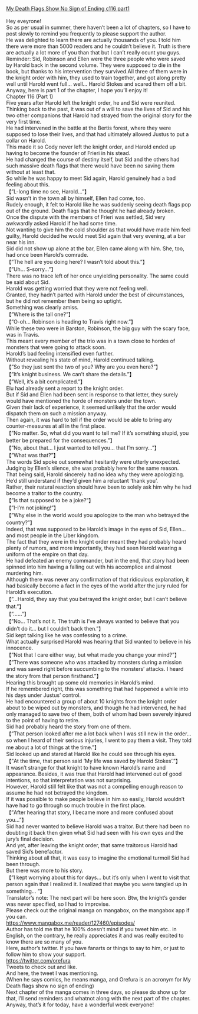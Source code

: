 [My Death Flags Show No Sign of Ending c116 part1](https://defiring.com/2020/08/02/my-death-flags-show-no-sign-of-ending-chapter-116-part-1/)
<br/><br/>
Hey eveyrone!<br/>
So as per usual in summer, there haven’t been a lot of chapters, so I have to post slowly to remind you frequently to please support the author.<br/>
He was delighted to learn there are actually thousands of you. I told him there were more than 5000 readers and he couldn’t believe it. Truth is there are actually a lot more of you than that but I can’t really ocunt you guys.<br/>
Reminder: Sid, Robinson and Ellen were the three people who were saved by Harold back in the second volume. They were supposed to die in the book, but thanks to his intervention they survived.All three of them were in the knight order with him, they used to train together, and got along pretty well until Harold went full… well… Harold Stokes and scared them off a bit.<br/>
Anyway, here is part 1 of the chapter, I hope you’ll enjoy it!<br/>
Chapter 116 (Part 1)<br/>
Five years after Harold left the knight order, he and Sid were reunited.<br/>
Thinking back to the past, it was out of a will to save the lives of Sid and his two other companions that Harold had strayed from the original story for the very first time.<br/>
He had intervened in the battle at the Bertis forest, where they were supposed to lose their lives, and that had ultimately allowed Justus to put a collar on Harold.<br/>
This made it so Cody never left the knight order, and Harold ended up having to become the founder of Frieri in his stead.<br/>
He had changed the course of destiny itself, but Sid and the others had such massive death flags that there would have been no saving them without at least that.<br/>
So while he was happy to meet Sid again, Harold genuinely had a bad feeling about this.<br/>
【”L-long time no see, Harold…”】<br/>
Sid wasn’t in the town all by himself, Ellen had come, too.<br/>
Rudely enough, it felt to Harold like he was suddenly seeing death flags pop out of the ground. Death flags that he thought he had already broken.<br/>
Once the dispute with the members of Frieri was settled, Sid very awkwardly asked Harold if he had some time.<br/>
Not wanting to give him the cold shoulder as that would have made him feel guilty, Harold decided he would meet Sid again that very evening, at a bar near his inn.<br/>
Sid did not show up alone at the bar, Ellen came along with him. She, too, had once been Harold’s comrade.<br/>
【”The hell are you doing here? I wasn’t told about this.”】<br/>
【”Uh… S-sorry…”】<br/>
There was no trace left of her once unyielding personality. The same could be said about Sid.<br/>
Harold was getting worried that they were not feeling well.<br/>
Granted, they hadn’t parted with Harold under the best of circumstances, but he did not remember them being so uptight. <br/>
Something was clearly amiss.<br/>
【”Where is the tall one?”】<br/>
【”O-oh… Robinson is heading to Travis right now.”】<br/>
While these two were in Barston, Robinson, the big guy with the scary face, was in Travis.<br/>
This meant every member of the trio was in a town close to hordes of monsters that were going to attack soon.<br/>
Harold’s bad feeling intensified even further.<br/>
Without revealing his state of mind, Harold continued talking.<br/>
【”So they just sent the two of you? Why are you even here?”】<br/>
【”It’s knight business. We can’t share the details.”】<br/>
【”Well, it’s a bit complicated.”】<br/>
Elu had already sent a report to the knight order. <br/>
But if Sid and Ellen had been sent in response to that letter, they surely would have mentioned the horde of monsters under the town.<br/>
Given their lack of experience, it seemed unlikely that the order would dispatch them on such a mission anyway.<br/>
Then again, it was hard to tell if the order would be able to bring any counter-measures at all in the first place.<br/>
【”No matter. So, what did you want to tell me? If it’s something stupid, you better be prepared for the consequences.”】<br/>
【”No, about that… I just wanted to tell you… that I’m sorry…”】<br/>
【”What was that?”】<br/>
The words Sid spoke out somewhat hesitantly were utterly unexpected. Judging by Ellen’s silence, she was probably here for the same reason.<br/>
That being said, Harold sincerely had no idea why they were apologizing.<br/>
He’d still understand if they’d given him a reluctant ‘thank you’. <br/>
Rather, their natural reaction should have been to solely ask him why he had become a traitor to the country.<br/>
【”Is that supposed to be a joke?”】<br/>
【”I-I’m not joking!”】<br/>
【”Why else in the world would you apologize to the man who betrayed the country?”】<br/>
Indeed, that was supposed to be Harold’s image in the eyes of Sid, Ellen… and most people in the Liber kingdom.<br/>
The fact that they were in the knight order meant they had probably heard plenty of rumors, and more importantly, they had seen Harold wearing a uniform of the empire on that day.<br/>
He had defeated an enemy commander, but in the end, that story had been spinned into him having a falling out with his accomplice and almost murdering him.<br/>
Although there was never any confirmation of that ridiculous explanation, it had basically become a fact in the eyes of the world after the jury ruled for Harold’s execution.<br/>
【”…Harold, they say that you betrayed the knight order, but I can’t believe that.”】<br/>
【”……”】<br/>
【”No… That’s not it. The truth is I’ve always wanted to believe that you didn’t do it… but I couldn’t back then.”】<br/>
Sid kept talking like he was confessing to a crime.<br/>
What actually surprised Harold was hearing that Sid wanted to believe in his innocence.<br/>
【”Not that I care either way, but what made you change your mind?”】<br/>
【”There was someone who was attacked by monsters during a mission and was saved right before succumbing to the monsters’ attacks. I heard the story from that person firsthand.”】<br/>
Hearing this brought up some old memories in Harold’s mind.<br/>
If he remembered right, this was something that had happened a while into his days under Justus’ control.<br/>
He had encountered a group of about 10 knights from the knight order about to be wiped out by monsters, and though he had intervened, he had only managed to save two of them, both of whom had been severely injured to the point of having to retire.<br/>
Sid had probably heard the story from one of them.<br/>
【”That person looked after me a lot back when I was still new in the order… so when I heard of their serious injuries, I went to pay them a visit. They told me about a lot of things at the time.”】<br/>
Sid looked up and stared at Harold like he could see through his eyes.<br/>
【”At the time, that person said ‘My life was saved by Harold Stokes’.”】<br/>
It wasn’t strange for that knight to have known Harold’s name and appearance. Besides, it was true that Harold had intervened out of good intentions, so that interpretation was not surprising.<br/>
However, Harold still felt like that was not a compelling enough reason to assume he had not betrayed the kingdom.<br/>
If it was possible to make people believe in him so easily, Harold wouldn’t have had to go through so much trouble in the first place.<br/>
【”After hearing that story, I became more and more confused about you…”】<br/>
Sid had never wanted to believe Harold was a traitor. But there had been no doubting it back then given what Sid had seen with his own eyes and the jury’s final decision.<br/>
And yet, after leaving the knight order, that same traitorous Harold had saved Sid’s benefactor.<br/>
Thinking about all that, it was easy to imagine the emotional turmoil Sid had been through.<br/>
But there was more to his story.<br/>
【”I kept worrying about this for days… but it’s only when I went to visit that person again that I realized it. I realized that maybe you were tangled up in something… “】<br/>
Translator’s note: The next part will be here soon. Btw, the knight’s gender was never specified, so I had to improvise.<br/>
Please check out the original manga on mangabox, on the mangabox app if you can.<br/>
https://www.mangabox.me/reader/127460/episodes/<br/>
Author has told me that he 100% doesn’t mind if you tweet him etc.. in English, on the contrary, he really appreciates it and was really excited to know there are so many of you.<br/>
Here, author’s twitter. If you have fanarts or things to say to him, or just to follow him to show your support.<br/>
https://twitter.com/orefura<br/>
Tweets to check out and like.<br/>
And here, the tweet I was mentioning.<br/>
(When he says comics, he means manga, and Orefura is an acronym for My Death flags show no sign of ending)<br/>
Next chapter of the manga comes in three days, so please do show up for that, I’ll send reminders and whatnot along with the next part of the chapter.<br/>
Anyway, that’s it for today, have a wonderful week everyone!<br/>
